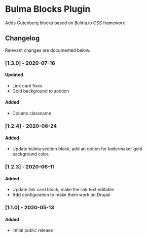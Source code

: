 # Bulma Blocks Plugin

Adds Gutenberg blocks based on Bulma.io CSS framework

## Changelog

Relevant changes are documented below.

### [1.3.0] - 2020-07-16
#### Updated
- Link card fixes
- Gold background to section

#### Added
- Column classname

### [1.2.4] - 2020-06-24
#### Added
- Update bulma section block, add an option for boilermaker gold background color.

### [1.2.3] - 2020-06-11
#### Added
- Update link card block, make the link text editable
- Add configuration to make them work on Drupal

### [1.1.0] - 2020-05-13
#### Added
- Initial public release
